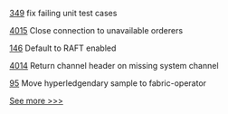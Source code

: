 
[349](https://github.com/hyperledger-labs/blockchain-explorer/pull/349) fix failing unit test cases

[4015](https://github.com/hyperledger/fabric/pull/4015) Close connection to unavailable orderers

[146](https://github.com/hyperledger-labs/microfab/pull/146) Default to RAFT enabled

[4014](https://github.com/hyperledger/fabric/pull/4014) Return channel header on missing system channel

[95](https://github.com/hyperledger-labs/fabric-operator/pull/95) Move hyperledgendary sample to fabric-operator


[See more >>>](https://start-here.hyperledger.org/pull-requests)
